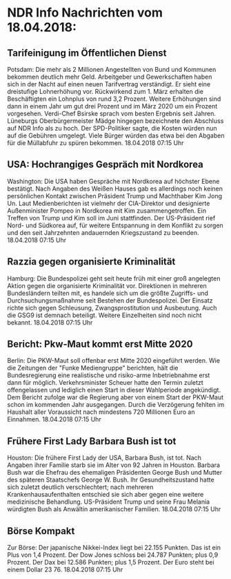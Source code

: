 # NDR Info Nachrichten vom 18.04.2018:


## Tarifeinigung im Öffentlichen Dienst
Potsdam: Die mehr als 2 Millionen Angestellten von Bund und Kommunen bekommen deutlich mehr Geld. Arbeitgeber und Gewerkschaften haben sich in der Nacht auf einen neuen Tarifvertrag verständigt. Er sieht eine dreistufige Lohnerhöhung vor. Rückwirkend zum 1. März erhalten die Beschäftigten ein Lohnplus von rund 3,2 Prozent. Weitere Erhöhungen sind dann in einem Jahr um gut drei Prozent und im März 2020 um ein Prozent vorgesehen. Verdi-Chef Bsirske sprach vom besten Ergebnis seit Jahren. Lüneburgs Oberbürgermeister Mädge hingegen bezeichnete den Abschluss auf NDR Info als zu hoch. Der SPD-Politiker sagte, die Kosten würden nun auf die Gebühren umgelegt. Viele Bürger würden das etwa bei den Abgaben für die Müllabfuhr zu spüren bekommen. 18.04.2018 07:15 Uhr 

## USA: Hochrangiges Gespräch mit Nordkorea
Washington:	Die USA haben Gespräche mit Nordkorea auf höchster Ebene bestätigt. Nach Angaben des Weißen Hauses gab es allerdings noch keinen persönlichen Kontakt zwischen Präsident Trump und Machthaber Kim Jong Un. Laut Medienberichten ist vielmehr der CIA-Direktor und designierte Außenminister Pompeo in Nordkorea mit Kim zusammengetroffen. Ein Treffen von Trump und Kim soll im Juni stattfinden. Der US-Präsident rief Nord- und Südkorea auf, für weitere Entspannung in dem Konflikt zu sorgen und den seit Jahrzehnten andauernden Kriegszustand zu beenden. 18.04.2018 07:15 Uhr 

## Razzia gegen organisierte Kriminalität
Hamburg:	Die Bundespolizei geht seit heute früh mit einer groß angelegten Aktion gegen die organisierte Kriminalität vor. Direktionen in mehreren Bundesländern teilten mit, es handele sich um die größte Zugriffs- und Durchsuchungsmaßnahme seit Bestehen der Bundespolizei. Der Einsatz richte sich gegen Schleusung, Zwangsprostitution und Ausbeutung. Auch die GSG9 ist demnach beteiligt. Weitere Einzelheiten sind noch nicht bekannt. 18.04.2018 07:15 Uhr 

## Bericht: Pkw-Maut kommt erst Mitte 2020
Berlin: Die PKW-Maut soll offenbar erst Mitte 2020 eingeführt werden. Wie die Zeitungen der "Funke Mediengruppe" berichten, hält die Bundesregierung eine realistische und risiko-arme Inbetriebnahme erst dann für möglich. Verkehrsminister Scheuer hatte den Termin zuletzt offengelassen und lediglich einen Start in dieser Wahlperiode angekündigt. Dem Bericht zufolge war die Regierung aber von einem Start der PKW-Maut schon im kommenden Jahr ausgegangen. Durch die Verzögerung fehlten im Haushalt aller Voraussicht nach mindestens 720 Millionen Euro an Einnahmen. 18.04.2018 07:15 Uhr 

## Frühere First Lady Barbara Bush ist tot
Houston:	Die frühere First Lady der USA, Barbara Bush, ist tot. Nach Angaben ihrer Familie starb sie im Alter von 92 Jahren in Houston. Barbara Bush war die Ehefrau des ehemaligen Präsidenten George Bush und Mutter des späteren Staatschefs George W. Bush. Ihr Gesundheitszustand hatte sich zuletzt deutlich verschlechtert; nach mehreren Krankenhausaufenthalten entschied sie sich aber gegen eine weitere medizinische Behandlung. US-Präsident Trump und seine Frau Melania würdigten Bush als Anwältin amerikanischer Familien. 18.04.2018 07:15 Uhr 

## Börse Kompakt
Zur Börse: Der japanische Nikkei-Index liegt bei 22.155 Punkten. Das ist ein Plus von 1,4 Prozent. Der Dow Jones schloss bei 24.787 Punkten; plus 0,9 Prozent. Der Dax bei 12.586 Punkten; plus 1,5 Prozent. Der Euro steht bei einem Dollar 23 76. 18.04.2018 07:15 Uhr 
